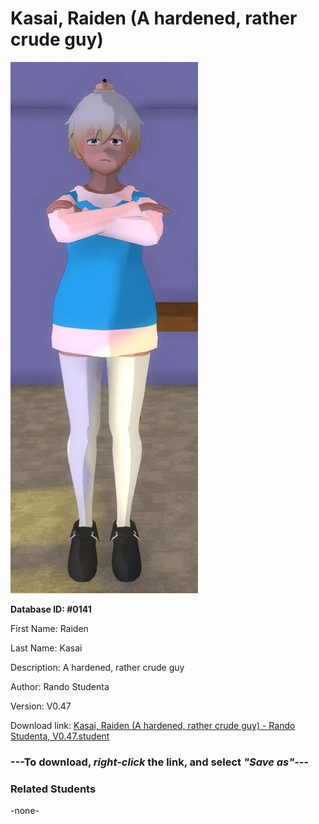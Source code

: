 # Kasai, Raiden (A hardened, rather crude guy)

<img src="Files/Kasai, Raiden (A hardened, rather crude guy).png" title="Kasai, Raiden (A hardened, rather crude guy) - Rando Studenta, V0.47">

**Database ID: #0141**

First Name: Raiden

Last Name: Kasai

Description: A hardened, rather crude guy

Author: Rando Studenta

Version: V0.47

Download link: <a href="https://raw.githubusercontent.com/Arbiter1223/Daigaku-Gurashi-Custom-Students/master/Students/Files/Kasai%2C%20Raiden%20(A%20hardened%2C%20rather%20crude%20guy)%20-%20Rando%20Studenta%2C%20V0.47.student">Kasai, Raiden (A hardened, rather crude guy) - Rando Studenta, V0.47.student</a>

### ---**To download, _right-click_ the link, and select _"Save as"_**---

### Related Students

-none-
